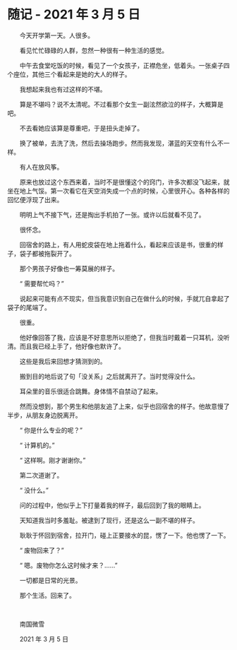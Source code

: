 # 随记 - 2021 年 3 月 5 日

　　今天开学第一天。人很多。

　　看见忙忙碌碌的人群，忽然一种很有一种生活的感觉。

　　中午去食堂吃饭的时候，看见了一个女孩子，正襟危坐，低着头。一张桌子四个座位，其他三个看起来是她的大人的样子。

　　我想起来我也有过这样的不堪。

　　算是不堪吗？说不太清呢。不过看那个女生一副泫然欲泣的样子，大概算是吧。

　　不去看她应该算是尊重吧，于是扭头走掉了。

　　换了被单，去洗了洗，然后去操场跑步。然而我发现，湛蓝的天空有什么不一样。

　　有人在放风筝。

　　原来也放过这个东西来着，当时不是很懂这个的窍门，许多次都没飞起来，就坐在地上气馁。第一次看它在天空消失成一个点的时候，心里很开心。各种各样的回忆便浮现了出来。

　　明明上气不接下气，还是掏出手机拍了一张。或许以后就看不见了。

　　很怀念。

　　回宿舍的路上，有人用蛇皮袋在地上拖着什么，看起来应该是书，很重的样子，袋子都被拖裂开了。

　　那个男孩子好像也一筹莫展的样子。

　　“ 需要帮忙吗？”

　　说起来可能有点不现实，但当我意识到自己在做什么的时候，手就兀自拿起了袋子的尾端了。

　　很重。

　　他好像回答了我，应该是不好意思所以拒绝了，但我当时戴着一只耳机，没听清。而且我已经上手了，他好像也默许了。

　　这些是我后来回想才猜测到的。

　　搬到目的地后说了句「没关系」之后就离开了。当时觉得没什么。

　　耳朵里的音乐很适合跳舞。身体情不自禁动了起来。

　　然而没想到，那个男生和他朋友追了上来，似乎也回宿舍的样子。他故意慢了半步，从朋友身边脱离开。

　　“ 你是什么专业的呢？”

　　“ 计算机的。”

　　“ 这样啊。刚才谢谢你。”

　　第二次道谢了。

　　“ 没什么。”

　　问的过程中，他似乎上下打量着我的样子，最后回到了我的眼睛上。

　　天知道我当时多羞耻。被逮到了现行，还是这么一副不堪的样子。

　　耿耿于怀回到宿舍，拉开门，碰上正要接水的昆，愣了一下。他也愣了一下。

　　“ 废物回来了？”

　　“ 嗯。废物你怎么这时候才来？……”

　　一切都是日常的光景。

　　那个生活。回来了。

<br />

　　南国微雪

　　2021 年 3 月 5 日
